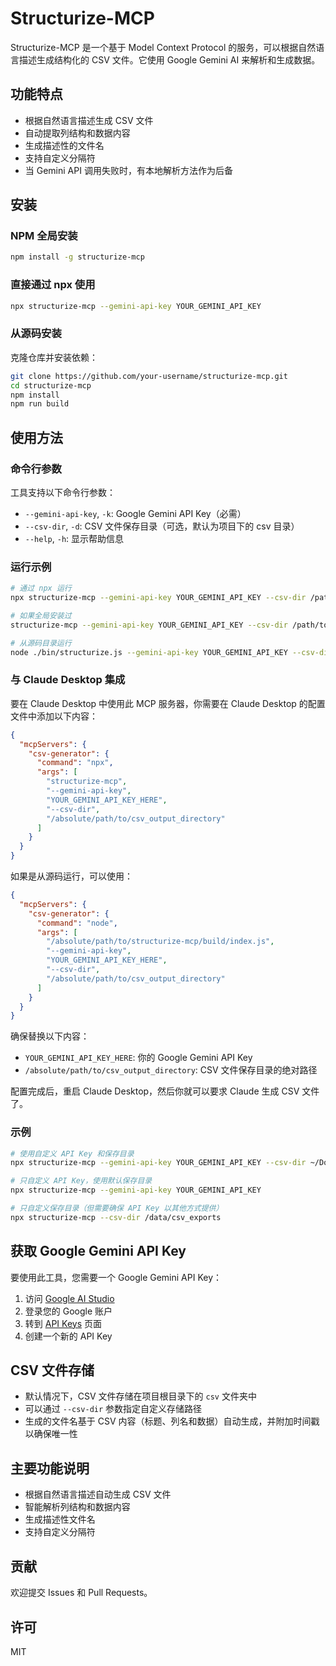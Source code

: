 # Structurize-MCP

Structurize-MCP 是一个基于 Model Context Protocol 的服务，可以根据自然语言描述生成结构化的 CSV 文件。它使用 Google Gemini AI 来解析和生成数据。

## 功能特点

- 根据自然语言描述生成 CSV 文件
- 自动提取列结构和数据内容
- 生成描述性的文件名
- 支持自定义分隔符
- 当 Gemini API 调用失败时，有本地解析方法作为后备

## 安装

### NPM 全局安装

```bash
npm install -g structurize-mcp
```

### 直接通过 npx 使用

```bash
npx structurize-mcp --gemini-api-key YOUR_GEMINI_API_KEY
```

### 从源码安装

克隆仓库并安装依赖：

```bash
git clone https://github.com/your-username/structurize-mcp.git
cd structurize-mcp
npm install
npm run build
```

## 使用方法

### 命令行参数

工具支持以下命令行参数：

- `--gemini-api-key`, `-k`: Google Gemini API Key（必需）
- `--csv-dir`, `-d`: CSV 文件保存目录（可选，默认为项目下的 csv 目录）
- `--help`, `-h`: 显示帮助信息

### 运行示例

```bash
# 通过 npx 运行
npx structurize-mcp --gemini-api-key YOUR_GEMINI_API_KEY --csv-dir /path/to/save/csv

# 如果全局安装过
structurize-mcp --gemini-api-key YOUR_GEMINI_API_KEY --csv-dir /path/to/save/csv

# 从源码目录运行
node ./bin/structurize.js --gemini-api-key YOUR_GEMINI_API_KEY --csv-dir /path/to/save/csv
```

### 与 Claude Desktop 集成

要在 Claude Desktop 中使用此 MCP 服务器，你需要在 Claude Desktop 的配置文件中添加以下内容：

```json
{
  "mcpServers": {
    "csv-generator": {
      "command": "npx",
      "args": [
        "structurize-mcp",
        "--gemini-api-key",
        "YOUR_GEMINI_API_KEY_HERE",
        "--csv-dir",
        "/absolute/path/to/csv_output_directory"
      ]
    }
  }
}
```

如果是从源码运行，可以使用：

```json
{
  "mcpServers": {
    "csv-generator": {
      "command": "node",
      "args": [
        "/absolute/path/to/structurize-mcp/build/index.js",
        "--gemini-api-key",
        "YOUR_GEMINI_API_KEY_HERE",
        "--csv-dir",
        "/absolute/path/to/csv_output_directory"
      ]
    }
  }
}
```

确保替换以下内容：
- `YOUR_GEMINI_API_KEY_HERE`: 你的 Google Gemini API Key
- `/absolute/path/to/csv_output_directory`: CSV 文件保存目录的绝对路径

配置完成后，重启 Claude Desktop，然后你就可以要求 Claude 生成 CSV 文件了。

### 示例

```bash
# 使用自定义 API Key 和保存目录
npx structurize-mcp --gemini-api-key YOUR_GEMINI_API_KEY --csv-dir ~/Documents/csv_files

# 只自定义 API Key，使用默认保存目录
npx structurize-mcp --gemini-api-key YOUR_GEMINI_API_KEY

# 只自定义保存目录（但需要确保 API Key 以其他方式提供）
npx structurize-mcp --csv-dir /data/csv_exports
```

## 获取 Google Gemini API Key

要使用此工具，您需要一个 Google Gemini API Key：

1. 访问 [Google AI Studio](https://aistudio.google.com/)
2. 登录您的 Google 账户
3. 转到 [API Keys](https://aistudio.google.com/app/apikeys) 页面
4. 创建一个新的 API Key

## CSV 文件存储

- 默认情况下，CSV 文件存储在项目根目录下的 `csv` 文件夹中
- 可以通过 `--csv-dir` 参数指定自定义存储路径
- 生成的文件名基于 CSV 内容（标题、列名和数据）自动生成，并附加时间戳以确保唯一性

## 主要功能说明

- 根据自然语言描述自动生成 CSV 文件
- 智能解析列结构和数据内容
- 生成描述性文件名
- 支持自定义分隔符

## 贡献

欢迎提交 Issues 和 Pull Requests。

## 许可

MIT 